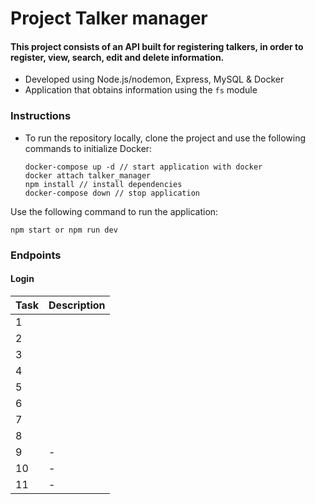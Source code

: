 # Project Talker manager

#### This project consists of an API built for registering talkers, in order to register, view, search, edit and delete information.

* Developed using Node.js/nodemon, Express, MySQL & Docker
* Application that obtains information using the `fs` module

### Instructions
* To run the repository locally, clone the project and use the following commands to initialize Docker:
  
  ```
  docker-compose up -d // start application with docker
  docker attach talker_manager
  npm install // install dependencies
  docker-compose down // stop application
  ```

Use the following command to run the application:
  ```
  npm start or npm run dev
  ```

### Endpoints
#### Login

  | Task     | Description |
  | ----------- | ----------- |
  | 1   |  |
  | 2   |  |
  | 3   |  |
  | 4   |  |
  | 5   |  |
  | 6   |  |
  | 7   |  |
  | 8   |  |
  | 9   | - |
  | 10  | - |
  | 11  | - |
